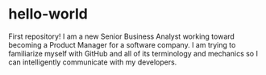 # hello-world
First repository!
I am a new Senior Business Analyst working toward becoming a Product Manager for a software company. 
I am trying to familiarize myself with GitHub and all of its terminology and mechanics so I can intelligently communicate with my developers. 

